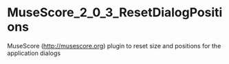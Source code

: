 # MuseScore_2_0_3_ResetDialogPositions
MuseScore (http://musescore.org) plugin to reset size and positions for the application dialogs

